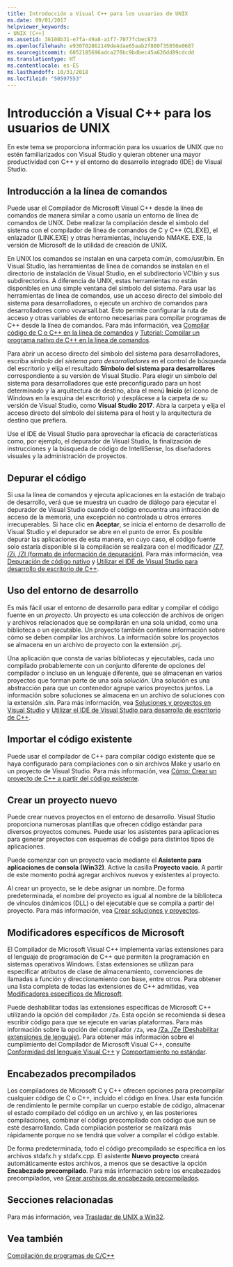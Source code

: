```yaml
---
title: Introducción a Visual C++ para los usuarios de UNIX
ms.date: 09/01/2017
helpviewer_keywords:
- UNIX [C++]
ms.assetid: 36108b31-e7fa-49a8-a1f7-7077fcbec873
ms.openlocfilehash: e930702862149de4dae65aab2f880f35850e0687
ms.sourcegitcommit: 6052185696adca270bc9bdbec45a626dd89cdcdd
ms.translationtype: HT
ms.contentlocale: es-ES
ms.lasthandoff: 10/31/2018
ms.locfileid: "50597553"
---
```

# <a name="introduction-to-visual-c-for-unix-users"></a>Introducción a Visual C++ para los usuarios de UNIX

En este tema se proporciona información para los usuarios de UNIX que no estén familiarizados con Visual Studio y quieran obtener una mayor productividad con C++ y el entorno de desarrollo integrado (IDE) de Visual Studio.

## <a name="getting-started-on-the-command-line"></a>Introducción a la línea de comandos

Puede usar el Compilador de Microsoft Visual C++ desde la línea de comandos de manera similar a como usaría un entorno de línea de comandos de UNIX. Debe realizar la compilación desde el símbolo del sistema con el compilador de línea de comandos de C y C++ (CL.EXE), el enlazador (LINK.EXE) y otras herramientas, incluyendo NMAKE. EXE, la versión de Microsoft de la utilidad de creación de UNIX.

En UNIX los comandos se instalan en una carpeta común, como/usr/bin. En Visual Studio, las herramientas de línea de comandos se instalan en el directorio de instalación de Visual Studio, en el subdirectorio VC\bin y sus subdirectorios. A diferencia de UNIX, estas herramientas no están disponibles en una simple ventana del símbolo del sistema. Para usar las herramientas de línea de comandos, use un acceso directo del símbolo del sistema para desarrolladores, o ejecute un archivo de comandos para desarrolladores como vcvarsall.bat. Esto permite configurar la ruta de acceso y otras variables de entorno necesarias para compilar programas de C++ desde la línea de comandos. Para más información, vea [Compilar código de C o C++ en la línea de comandos](../build/building-on-the-command-line.md) y [Tutorial: Compilar un programa nativo de C++ en la línea de comandos](../build/walkthrough-compiling-a-native-cpp-program-on-the-command-line.md).

Para abrir un acceso directo del símbolo del sistema para desarrolladores, escriba *símbolo del sistema para desarrolladores* en el control de búsqueda del escritorio y elija el resultado **Símbolo del sistema para desarrollares** correspondiente a su versión de Visual Studio. Para elegir un símbolo del sistema para desarrolladores que esté preconfigurado para un host determinado y la arquitectura de destino, abra el menú **Inicio** (el icono de Windows en la esquina del escritorio) y desplácese a la carpeta de su versión de Visual Studio, como **Visual Studio 2017**. Abra la carpeta y elija el acceso directo del símbolo del sistema para el host y la arquitectura de destino que prefiera.

Use el IDE de Visual Studio para aprovechar la eficacia de características como, por ejemplo, el depurador de Visual Studio, la finalización de instrucciones y la búsqueda de código de IntelliSense, los diseñadores visuales y la administración de proyectos.

## <a name="debugging-your-code"></a>Depurar el código

Si usa la línea de comandos y ejecuta aplicaciones en la estación de trabajo de desarrollo, verá que se muestra un cuadro de diálogo para ejecutar el depurador de Visual Studio cuando el código encuentra una infracción de acceso de la memoria, una excepción no controlada u otros errores irrecuperables. Si hace clic en **Aceptar**, se inicia el entorno de desarrollo de Visual Studio y el depurador se abre en el punto de error. Es posible depurar las aplicaciones de esta manera, en cuyo caso, el código fuente solo estaría disponible si la compilación se realizara con el modificador [/Z7, /Zi, /ZI (formato de información de depuración)](../build/reference/z7-zi-zi-debug-information-format.md). Para más información, vea [Depuración de código nativo](/visualstudio/debugger/debugging-native-code) y [Utilizar el IDE de Visual Studio para desarrollo de escritorio de C++](../ide/using-the-visual-studio-ide-for-cpp-desktop-development.md).

## <a name="using-the-development-environment"></a>Uso del entorno de desarrollo

Es más fácil usar el entorno de desarrollo para editar y compilar el código fuente en un *proyecto*. Un proyecto es una colección de archivos de origen y archivos relacionados que se compilarán en una sola unidad, como una biblioteca o un ejecutable. Un proyecto también contiene información sobre cómo se deben compilar los archivos. La información sobre los proyectos se almacena en un archivo de proyecto con la extensión .prj.

Una aplicación que consta de varias bibliotecas y ejecutables, cada uno compilado probablemente con un conjunto diferente de opciones del compilador o incluso en un lenguaje diferente, que se almacenan en varios proyectos que forman parte de una sola *solución*. Una solución es una abstracción para que un contenedor agrupe varios proyectos juntos. La información sobre soluciones se almacena en un archivo de soluciones con la extensión .sln. Para más información, vea [Soluciones y proyectos en Visual Studio](/visualstudio/ide/solutions-and-projects-in-visual-studio) y [Utilizar el IDE de Visual Studio para desarrollo de escritorio de C++](../ide/using-the-visual-studio-ide-for-cpp-desktop-development.md).

## <a name="importing-your-existing-code"></a>Importar el código existente

Puede usar el compilador de C++ para compilar código existente que se haya configurado para compilaciones con o sin archivos Make y usarlo en un proyecto de Visual Studio. Para más información, vea [Cómo: Crear un proyecto de C++ a partir del código existente](../ide/how-to-create-a-cpp-project-from-existing-code.md).

## <a name="creating-a-new-project"></a>Crear un proyecto nuevo

Puede crear nuevos proyectos en el entorno de desarrollo. Visual Studio proporciona numerosas plantillas que ofrecen código estándar para diversos proyectos comunes. Puede usar los asistentes para aplicaciones para generar proyectos con esquemas de código para distintos tipos de aplicaciones.

Puede comenzar con un proyecto vacío mediante el **Asistente para aplicaciones de consola (Win32)**. Active la casilla **Proyecto vacío**. A partir de este momento podrá agregar archivos nuevos y existentes al proyecto.

Al crear un proyecto, se le debe asignar un nombre. De forma predeterminada, el nombre del proyecto es igual al nombre de la biblioteca de vínculos dinámicos (DLL) o del ejecutable que se compila a partir del proyecto. Para más información, vea [Crear soluciones y proyectos](/visualstudio/ide/creating-solutions-and-projects).

## <a name="microsoft-specific-modifiers"></a>Modificadores específicos de Microsoft

El Compilador de Microsoft Visual C++ implementa varias extensiones para el lenguaje de programación de C++ que permiten la programación en sistemas operativos Windows. Estas extensiones se utilizan para especificar atributos de clase de almacenamiento, convenciones de llamadas a función y direccionamiento con base, entre otros. Para obtener una lista completa de todas las extensiones de C++ admitidas, vea [Modificadores específicos de Microsoft](../cpp/microsoft-specific-modifiers.md).

Puede deshabilitar todas las extensiones específicas de Microsoft C++ utilizando la opción del compilador `/Za`. Esta opción se recomienda si desea escribir código para que se ejecute en varias plataformas. Para más información sobre la opción del compilador `/Za`, vea [/Za, /Ze (Deshabilitar extensiones de lenguaje)](../build/reference/za-ze-disable-language-extensions.md). Para obtener más información sobre el cumplimiento del Compilador de Microsoft Visual C++, consulte [Conformidad del lenguaje Visual C++](../visual-cpp-language-conformance.md) y [Comportamiento no estándar](../cpp/nonstandard-behavior.md).

## <a name="precompiled-headers"></a>Encabezados precompilados

Los compiladores de Microsoft C y C++ ofrecen opciones para precompilar cualquier código de C o C++, incluido el código en línea. Usar esta función de rendimiento le permite compilar un cuerpo estable de código, almacenar el estado compilado del código en un archivo y, en las posteriores compilaciones, combinar el código precompilado con código que aun se esté desarrollando. Cada compilación posterior se realizará más rápidamente porque no se tendrá que volver a compilar el código estable.

De forma predeterminada, todo el código precompilado se especifica en los archivos stdafx.h y stdafx.cpp. El asistente **Nuevo proyecto** creará automáticamente estos archivos, a menos que se desactive la opción **Encabezado precompilado**. Para más información sobre los encabezados precompilados, vea [Crear archivos de encabezado precompilados](../build/reference/creating-precompiled-header-files.md).

## <a name="related-sections"></a>Secciones relacionadas

Para más información, vea [Trasladar de UNIX a Win32](../porting/porting-from-unix-to-win32.md).

## <a name="see-also"></a>Vea también

[Compilación de programas de C/C++](../build/building-c-cpp-programs.md)
